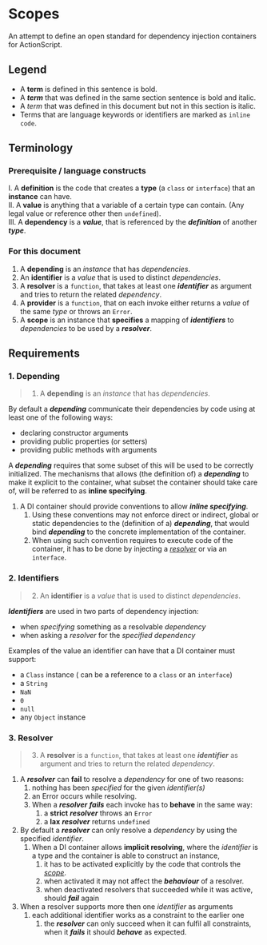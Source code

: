 # Scopes

An attempt to define an open standard for dependency injection containers for ActionScript.

## Legend

 - A **term** is defined in this sentence is bold.
 - A ***term*** that was defined in the same section sentence is bold and italic.
 - A *term* that was defined in this document but not in this section is italic.
 - Terms that are language keywords or identifiers are marked as `inline code`.


## Terminology

### Prerequisite / language constructs

 I. A **definition** is the code that creates a **type** (a `class` or `interface`) that an **instance** can have.<br/>
 II. A **value** is anything that a variable of a certain type can contain. (Any legal value or reference other then `undefined`).<br/>
 III. A **dependency** is a ***value***, that is referenced by the ***definition*** of another ***type***.<br/>

### For this document

 1. A **depending** is an *instance* that has *dependencies*.
 2. An **identifier** is a *value* that is used to distinct *dependencies*.
 3. A **resolver** is a `function`, that takes at least one ***identifier*** as argument and tries to return the related *dependency*.
 4. A **provider** is a `function`, that on each invoke either returns a *value* of the same *type* or throws an `Error`.
 5. A **scope** is an instance that **specifies** a mapping of ***identifiers*** to *dependencies* to be used by a ***resolver***.


## Requirements


### 1. Depending

> 1. A **depending** is an *instance* that has *dependencies*.

By default a ***depending*** communicate their dependencies by code using at least one of the following ways:
 - declaring constructor arguments
 - providing public properties (or setters)
 - providing public methods with arguments
 
A  ***depending*** requires that some subset of this will be used to be correctly initialized.
The mechanisms that allows (the definition of) a ***depending*** to make it explicit to the container, what subset the container should take care of, will be referred to as **inline specifying**.
 
1. A DI container should provide conventions to allow  ***inline specifying***.
    1. Using these conventions may not enforce direct or indirect, global or static dependencies to the (definition of a) ***depending***, that would bind ***depending*** to the concrete implementation of the container.
    1. When using such convention requires to execute code of the container, it has to be done by injecting a [*resolver*](#3-resolver) or via an `interface`.


### 2. Identifiers

> 2. An **identifier** is a *value* that is used to distinct *dependencies*.

***Identifiers*** are used in two parts of dependency injection:
 - when *specifying* something as a resolvable *dependency*
 - when asking a *resolver* for the *specified* *dependency*

Examples of the value an identifier can have that a DI container must support:
 - a `Class` instance ( can be a reference to a `class` or an `interface`)
 - a `String`
 - `NaN`
 - `0`
 - `null`
 - any `Object` instance
 
 
### 3. Resolver

> 3. A **resolver** is a `function`, that takes at least one ***identifier*** as argument and tries to return the related *dependency*.

1. A ***resolver*** can **fail** to resolve a *dependency* for one of two reasons: 
    1. nothing has been *specified* for the given *identifier(s)*
    1. an Error occurs while resolving.
    1. When a ***resolver*** ***fails*** each invoke has to **behave** in the same way:
        1. a **strict** ***resolver*** throws an `Error` 
        1. a **lax** ***resolver*** returns `undefined`
1. By default a ***resolver*** can only resolve a *dependency* by using the specified *identifier*.
    1. When a DI container allows **implicit resolving**, where the *identifier* is a type and the container is able to construct an instance,
        1. it has to be activated explicitly by the code that controls the [*scope*](5-scope).
        1. when activated it may not affect the ***behaviour*** of a resolver.
        1. when deactivated resolvers that succeeded while it was active, should ***fail*** again 
1. When a resolver supports more then one *identifier* as arguments
    1. each additional identifier works as a constraint to the earlier one
        1. the ***resolver*** can only succeed when it can fulfil all constraints, when it ***fails*** it should ***behave*** as expected.

